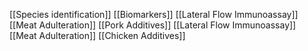 [[Species identification]]
[[Biomarkers]]
[[Lateral Flow Immunoassay]]
[[Meat Adulteration]]
[[Pork Additives]]
[[Lateral Flow Immunoassay]]
[[Meat Adulteration]]
[[Chicken Additives]]
